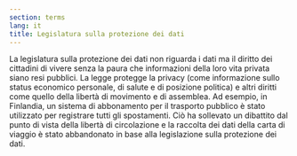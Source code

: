 ```yaml
---
section: terms
lang: it
title: Legislatura sulla protezione dei dati
---
```


La legislatura sulla protezione dei dati non riguarda i dati ma il diritto dei cittadini di vivere senza la paura che informazioni della loro vita privata siano resi pubblici. La legge protegge la privacy (come informazione sullo status economico personale, di salute e di posizione politica) e altri diritti come quello della libertà di movimento e di assemblea. Ad esempio, in Finlandia, un sistema di abbonamento per il trasporto pubblico è stato utilizzato per registrare tutti gli spostamenti. Ciò ha sollevato un dibattito dal punto di vista della libertà di circolazione e la raccolta dei dati della carta di viaggio è stato abbandonato in base alla legislazione sulla protezione dei dati.
